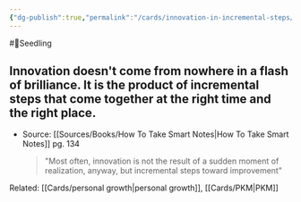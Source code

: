 ```yaml
---
{"dg-publish":true,"permalink":"/cards/innovation-in-incremental-steps/"}
---
```


#🌱Seedling 

Innovation doesn't come from nowhere in a flash of brilliance. It is the product of incremental steps that come together at the right time and the right place.
-
- Source: [[Sources/Books/How To Take Smart Notes\|How To Take Smart Notes]] pg. 134

  >"Most often, innovation is not the result of a sudden moment of realization, anyway, but incremental steps toward improvement"

Related: [[Cards/personal growth\|personal growth]], [[Cards/PKM\|PKM]]